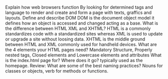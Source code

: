 Explain how web browsers function
By looking for determined tags and language to render and create and form a page with texts, graffics and layouts. 
Define and describe DOM
DOM is the document object model it defines how an object is accessed and changed acting as a base. 
What is the difference between HTML XML and XHTML? 
HTML is a commonly standardizes code with a standardized sites whereas XML is used to update or upgrade a site without loosing data. XHTML is the middle ground between HTML and XML commonly used for handheld devices.
What are the 4 elements your HTML pages need? 
Mandatory Structure, Properly nested tags, Closed elements and Lowercase elements and attributes
What is the index.html page for? Where does it go? 
typically used as the homepage.
Review: What are some of the best naming practices?
Nouns for classes or objects, verb for methods or functions.
